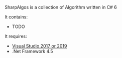 SharpAlgos is a collection of Algorithm written in C# 6

It contains:
 - TODO
 
It requires:
- [Visual Studio 2017 or 2019](https://visualstudio.microsoft.com/downloads/)
- .Net Framework 4.5

